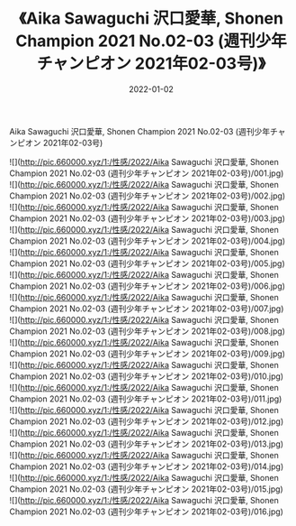 ﻿---
layout: post
title:  《Aika Sawaguchi 沢口愛華, Shonen Champion 2021 No.02-03 (週刊少年チャンピオン 2021年02-03号)》
date:   2022-01-02
img: http://pic.660000.xyz/1:/性感/2022/Aika Sawaguchi 沢口愛華, Shonen Champion 2021 No.02-03 (週刊少年チャンピオン 2021年02-03号)/000.jpg
categories: [美女, 清纯, 唯美]
---

Aika Sawaguchi 沢口愛華, Shonen Champion 2021 No.02-03 (週刊少年チャンピオン 2021年02-03号)

  ![](http://pic.660000.xyz/1:/性感/2022/Aika Sawaguchi 沢口愛華, Shonen Champion 2021 No.02-03 (週刊少年チャンピオン 2021年02-03号)/001.jpg) <br> ![](http://pic.660000.xyz/1:/性感/2022/Aika Sawaguchi 沢口愛華, Shonen Champion 2021 No.02-03 (週刊少年チャンピオン 2021年02-03号)/002.jpg) <br> ![](http://pic.660000.xyz/1:/性感/2022/Aika Sawaguchi 沢口愛華, Shonen Champion 2021 No.02-03 (週刊少年チャンピオン 2021年02-03号)/003.jpg) <br> ![](http://pic.660000.xyz/1:/性感/2022/Aika Sawaguchi 沢口愛華, Shonen Champion 2021 No.02-03 (週刊少年チャンピオン 2021年02-03号)/004.jpg) <br> ![](http://pic.660000.xyz/1:/性感/2022/Aika Sawaguchi 沢口愛華, Shonen Champion 2021 No.02-03 (週刊少年チャンピオン 2021年02-03号)/005.jpg) <br> ![](http://pic.660000.xyz/1:/性感/2022/Aika Sawaguchi 沢口愛華, Shonen Champion 2021 No.02-03 (週刊少年チャンピオン 2021年02-03号)/006.jpg) <br> ![](http://pic.660000.xyz/1:/性感/2022/Aika Sawaguchi 沢口愛華, Shonen Champion 2021 No.02-03 (週刊少年チャンピオン 2021年02-03号)/007.jpg) <br> ![](http://pic.660000.xyz/1:/性感/2022/Aika Sawaguchi 沢口愛華, Shonen Champion 2021 No.02-03 (週刊少年チャンピオン 2021年02-03号)/008.jpg) <br> ![](http://pic.660000.xyz/1:/性感/2022/Aika Sawaguchi 沢口愛華, Shonen Champion 2021 No.02-03 (週刊少年チャンピオン 2021年02-03号)/009.jpg) <br> ![](http://pic.660000.xyz/1:/性感/2022/Aika Sawaguchi 沢口愛華, Shonen Champion 2021 No.02-03 (週刊少年チャンピオン 2021年02-03号)/010.jpg) <br> ![](http://pic.660000.xyz/1:/性感/2022/Aika Sawaguchi 沢口愛華, Shonen Champion 2021 No.02-03 (週刊少年チャンピオン 2021年02-03号)/011.jpg) <br> ![](http://pic.660000.xyz/1:/性感/2022/Aika Sawaguchi 沢口愛華, Shonen Champion 2021 No.02-03 (週刊少年チャンピオン 2021年02-03号)/012.jpg) <br> ![](http://pic.660000.xyz/1:/性感/2022/Aika Sawaguchi 沢口愛華, Shonen Champion 2021 No.02-03 (週刊少年チャンピオン 2021年02-03号)/013.jpg) <br> ![](http://pic.660000.xyz/1:/性感/2022/Aika Sawaguchi 沢口愛華, Shonen Champion 2021 No.02-03 (週刊少年チャンピオン 2021年02-03号)/014.jpg) <br> ![](http://pic.660000.xyz/1:/性感/2022/Aika Sawaguchi 沢口愛華, Shonen Champion 2021 No.02-03 (週刊少年チャンピオン 2021年02-03号)/015.jpg) <br> ![](http://pic.660000.xyz/1:/性感/2022/Aika Sawaguchi 沢口愛華, Shonen Champion 2021 No.02-03 (週刊少年チャンピオン 2021年02-03号)/016.jpg) <br>